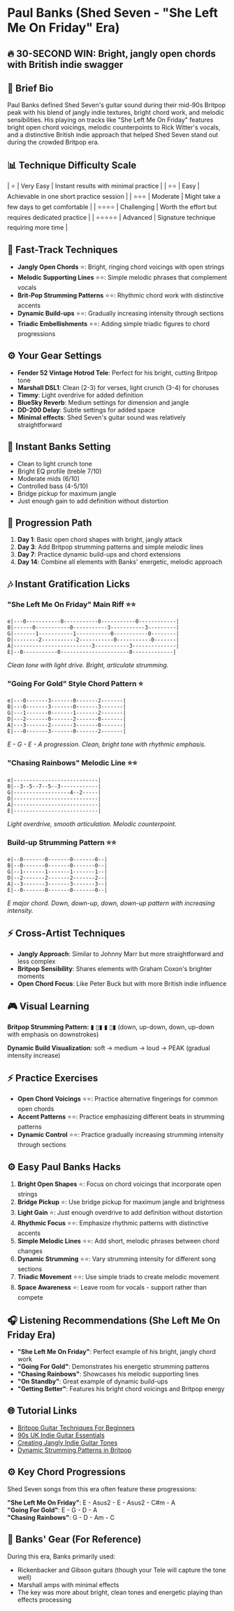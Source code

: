 # Paul Banks (Shed Seven - "She Left Me On Friday" Era)

## 🔥 30-SECOND WIN: Bright, jangly open chords with British indie swagger

## 🎸 Brief Bio
Paul Banks defined Shed Seven's guitar sound during their mid-90s Britpop peak with his blend of jangly indie textures, bright chord work, and melodic sensibilities. His playing on tracks like "She Left Me On Friday" features bright open chord voicings, melodic counterpoints to Rick Witter's vocals, and a distinctive British indie approach that helped Shed Seven stand out during the crowded Britpop era.

## 📊 Technique Difficulty Scale
| ⭐ | Very Easy | Instant results with minimal practice |
| ⭐⭐ | Easy | Achievable in one short practice session |
| ⭐⭐⭐ | Moderate | Might take a few days to get comfortable |
| ⭐⭐⭐⭐ | Challenging | Worth the effort but requires dedicated practice |
| ⭐⭐⭐⭐⭐ | Advanced | Signature technique requiring more time |

## 🚀 Fast-Track Techniques
- **Jangly Open Chords** ⭐: Bright, ringing chord voicings with open strings
- **Melodic Supporting Lines** ⭐⭐: Simple melodic phrases that complement vocals
- **Brit-Pop Strumming Patterns** ⭐⭐: Rhythmic chord work with distinctive accents
- **Dynamic Build-ups** ⭐⭐: Gradually increasing intensity through sections
- **Triadic Embellishments** ⭐⭐: Adding simple triadic figures to chord progressions

## ⚙️ Your Gear Settings
- **Fender 52 Vintage Hotrod Tele**: Perfect for his bright, cutting Britpop tone
- **Marshall DSL1**: Clean (2-3) for verses, light crunch (3-4) for choruses
- **Timmy**: Light overdrive for added definition
- **BlueSky Reverb**: Medium settings for dimension and jangle
- **DD-200 Delay**: Subtle settings for added space
- **Minimal effects**: Shed Seven's guitar sound was relatively straightforward

## 📱 Instant Banks Setting
- Clean to light crunch tone
- Bright EQ profile (treble 7/10)
- Moderate mids (6/10)
- Controlled bass (4-5/10)
- Bridge pickup for maximum jangle
- Just enough gain to add definition without distortion

## 🔄 Progression Path
1. **Day 1**: Basic open chord shapes with bright, jangly attack
2. **Day 3**: Add Britpop strumming patterns and simple melodic lines
3. **Day 7**: Practice dynamic build-ups and chord extensions
4. **Day 14**: Combine all elements with Banks' energetic, melodic approach

## 🎶 Instant Gratification Licks

### "She Left Me On Friday" Main Riff ⭐⭐
```tab
e|---0-----------0-----------0-----------0------------|
B|------0-----------0-----------3-----------3---------|
G|-------1-----------1-----------0-----------0--------|
D|--------2-----------2-----------0-----------0-------|
A|-------------------------3-----------3--------------|
E|--0-----------0----------------------0-------------|
```
*Clean tone with light drive. Bright, articulate strumming.*

### "Going For Gold" Style Chord Pattern ⭐
```tab
e|---0-------3-------0-------2-------|
B|---0-------3-------0-------3-------|
G|---1-------0-------1-------2-------|
D|---2-------0-------2-------0-------|
A|---3-------2-------3-------0-------|
E|---0-------3-------0-------2-------|
```
*E - G - E - A progression. Clean, bright tone with rhythmic emphasis.*

### "Chasing Rainbows" Melodic Line ⭐⭐
```tab
e|---------------------------|
B|--3--5--7--5--3------------|
G|------------------4--2-----|
D|---------------------------|
A|---------------------------|
E|---------------------------|
```
*Light overdrive, smooth articulation. Melodic counterpoint.*

### Build-up Strumming Pattern ⭐⭐
```tab
e|--0-------0-------0-------0--|
B|--0-------0-------0-------0--|
G|--1-------1-------1-------1--|
D|--2-------2-------2-------2--|
A|--3-------3-------3-------3--|
E|--0-------0-------0-------0--|
```
*E major chord. Down, down-up, down, down-up pattern with increasing intensity.*

## ⚡ Cross-Artist Techniques
- **Jangly Approach**: Similar to Johnny Marr but more straightforward and less complex
- **Britpop Sensibility**: Shares elements with Graham Coxon's brighter moments
- **Open Chord Focus**: Like Peter Buck but with more British indie influence

## 🎮 Visual Learning
**Britpop Strumming Pattern:**
▮ ▯▮ ▮ ▯▮ (down, up-down, down, up-down with emphasis on downstrokes)

**Dynamic Build Visualization:**
soft → medium → loud → PEAK (gradual intensity increase)

## ⚡ Practice Exercises
- **Open Chord Voicings** ⭐⭐: Practice alternative fingerings for common open chords
- **Accent Patterns** ⭐⭐: Practice emphasizing different beats in strumming patterns
- **Dynamic Control** ⭐⭐: Practice gradually increasing strumming intensity through sections

## ⚙️ Easy Paul Banks Hacks
1. **Bright Open Shapes** ⭐: Focus on chord voicings that incorporate open strings
2. **Bridge Pickup** ⭐: Use bridge pickup for maximum jangle and brightness
3. **Light Gain** ⭐: Just enough overdrive to add definition without distortion
4. **Rhythmic Focus** ⭐⭐: Emphasize rhythmic patterns with distinctive accents
5. **Simple Melodic Lines** ⭐⭐: Add short, melodic phrases between chord changes
6. **Dynamic Strumming** ⭐⭐: Vary strumming intensity for different song sections
7. **Triadic Movement** ⭐⭐: Use simple triads to create melodic movement
8. **Space Awareness** ⭐: Leave room for vocals - support rather than compete

## 🎧 Listening Recommendations (She Left Me On Friday Era)
- **"She Left Me On Friday"**: Perfect example of his bright, jangly chord work
- **"Going For Gold"**: Demonstrates his energetic strumming patterns
- **"Chasing Rainbows"**: Showcases his melodic supporting lines
- **"On Standby"**: Great example of dynamic build-ups
- **"Getting Better"**: Features his bright chord voicings and Britpop energy

## 🌐 Tutorial Links
- [Britpop Guitar Techniques For Beginners](https://www.youtube.com/britpop-guitar-basics)
- [90s UK Indie Guitar Essentials](https://www.premierguitar.com/uk-indie-essentials)
- [Creating Jangly Indie Guitar Tones](https://www.guitarworld.com/jangly-indie-tones)
- [Dynamic Strumming Patterns in Britpop](https://www.ultimate-guitar.com/britpop-strumming)

## ⚙️ Key Chord Progressions
Shed Seven songs from this era often feature these progressions:

**"She Left Me On Friday"**: E - Asus2 - E - Asus2 - C#m - A  
**"Going For Gold"**: E - G - D - A  
**"Chasing Rainbows"**: G - D - Am - C

## 🎸 Banks' Gear (For Reference)
During this era, Banks primarily used:
- Rickenbacker and Gibson guitars (though your Tele will capture the tone well)
- Marshall amps with minimal effects
- The key was more about bright, clean tones and energetic playing than effects processing
